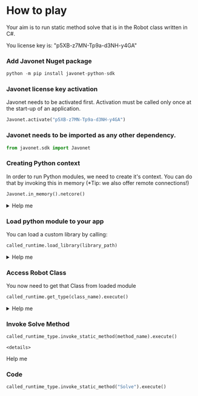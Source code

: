 # How to play

Your aim is to run static method solve that is in the Robot class written in C#.

You license key is: "p5XB-z7MN-Tp9a-d3NH-y4GA"

### Add Javonet Nuget package
```python
python -m pip install javonet-python-sdk
```

### Javonet license key activation
Javonet needs to be activated first. Activation must be called only once at the start-up of an application.

```python
Javonet.activate("p5XB-z7MN-Tp9a-d3NH-y4GA")
```

### Javonet needs to be imported as any other dependency.
```python
from javonet.sdk import Javonet
```

### Creating Python context
In order to run Python modules, we need to create it's context.
You can do that by invoking this in memory (*Tip: we also offer remote connections!)

```python
Javonet.in_memory().netcore()
```

<details>
  <summary>Help me</summary>
  
  ### Code
  ```python
  netcore_runtime = Javonet.in_memory().netcore()
  ```
</details>

### Load python module to your app
You can load a custom library by calling:
  ```python
  called_runtime.load_library(library_path)
  ```

<details>
  <summary>Help me</summary>
  
  ### Code
  ```python
  library_path = "./RobotConnector.dll"
  called_runtime.load_library(library_path)
  ```
</details>

### Access Robot Class
You now need to get that Class from loaded module
  ```python
  called_runtime.get_type(class_name).execute()
  ```
  <details>
  <summary>Help me</summary>
  
  ### Code
  ```python
  called_runtime_type = called_runtime.get_type("Robot").execute()
  ```
</details>

### Invoke Solve Method

  ```python
  called_runtime_type.invoke_static_method(method_name).execute()
  ```
    <details>
  <summary>Help me</summary>
  
  ### Code
  ```python
  called_runtime_type.invoke_static_method("Solve").execute()
  ```
</details>
